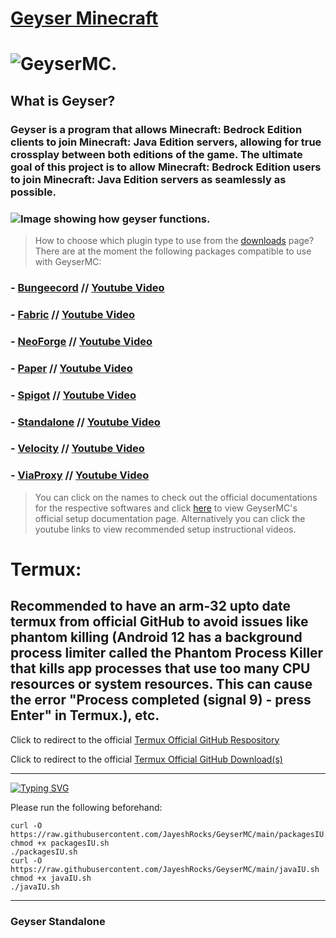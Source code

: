 # [Geyser Minecraft](https://geysermc.org/)

# ![GeyserMC.](https://geysermc.org/img/geyser.png)

## What is Geyser?

### Geyser is a program that allows Minecraft: Bedrock Edition clients to join Minecraft: Java Edition servers, allowing for true crossplay between both editions of the game. The ultimate goal of this project is to allow Minecraft: Bedrock Edition users to join Minecraft: Java Edition servers as seamlessly as possible.

### ![Image showing how geyser functions.](https://geysermc.org/img/crossplat1.png)

> How to choose which plugin type to use from the [downloads](https://geysermc.org/download) page?
> There are at the moment the following packages compatible to use with GeyserMC:

### - [Bungeecord](https://www.spigotmc.org/wiki/about-bungeecord/) // [Youtube Video](https://www.youtube.com/watch?v=zbhZUhdLs44&pp=ygUQc2V0dXAgYnVuZ2VlY29yZA%3D%3D)

### - [Fabric](https://fabricmc.net/#:~:text=Fabric%20Loader%20A%20flexible%20platform,easily%20develop%20and%20debug%20mods.) // [Youtube Video](https://www.youtube.com/watch?v=DvmNAyuJ9WI&pp=ygUMc2V0dXAgZmFicmlj)

### - [NeoForge](https://www.curseforge.com/minecraft/modpacks/neo-force) // [Youtube Video](https://www.youtube.com/watch?v=ibZGQMoq6-8&pp=ygUOc2V0dXAgbmVvZm9yZ2U%3D)

### - [Paper](https://docs.papermc.io/paper) // [Youtube Video](https://www.youtube.com/watch?v=BQX3oHjkwBw&pp=ygUNc2V0dXAgcGFwZXJtYw%3D%3D)

### - [Spigot](https://www.spigotmc.org/) // [Youtube Video](https://www.youtube.com/watch?v=RgutSM9wwW0&pp=ygUMc2V0dXAgc3BpZ290)

### - [Standalone](https://wiki.geysermc.org/geyser/setup/) // [Youtube Video](https://youtu.be/jQ2rv7asgwQ?si=qLzTaaBRS-6ANRM6)

### - [Velocity](https://docs.papermc.io/velocity) // [Youtube Video](https://www.youtube.com/watch?v=AC0GNcmWd7Y&pp=ygURc2V0dXAgdmVsb2NpdHkgbWM%3D)

### - [ViaProxy](https://github.com/ViaVersion/ViaProxy/blob/main/README.md) // [Youtube Video](https://www.youtube.com/watch?v=FBzGqDFgxXQ&pp=ygURc2V0dXAgdmlhcHJveHkgbWM%3D)

> You can click on the names to check out the official documentations for the respective softwares and click [here](https://wiki.geysermc.org/geyser/setup/) to view GeyserMC's official setup documentation page.
> Alternatively you can click the youtube links to view recommended setup instructional videos.

# Termux:

## Recommended to have an arm-32 upto date termux from official GitHub to avoid issues like phantom killing (Android 12 has a background process limiter called the Phantom Process Killer that kills app processes that use too many CPU resources or system resources. This can cause the error "Process completed (signal 9) - press Enter" in Termux.), etc.

Click to redirect to the official [Termux Official GitHub Respository](https://github.com/termux)

Click to redirect to the official [Termux Official GitHub Download(s)](https://github.com/termux/termux-app/releases)

---

[![Typing SVG](https://readme-typing-svg.demolab.com/?lines=Setup+and+Usage)](https://git.io/typing-svg)

Please run the following beforehand:
```
curl -O https://raw.githubusercontent.com/JayeshRocks/GeyserMC/main/packagesIU.sh
chmod +x packagesIU.sh
./packagesIU.sh
curl -O https://raw.githubusercontent.com/JayeshRocks/GeyserMC/main/javaIU.sh
chmod +x javaIU.sh
./javaIU.sh
```
---

### Geyser Standalone

```

```
